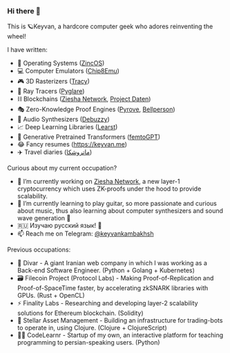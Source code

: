 ### Hi there 👋

This is 🪐Keyvan, a hardcore computer geek who adores reinventing the wheel!

I have written:
 - 🐧 Operating Systems ([ZincOS](https://github.com/keyvank/zincos))
 - 💻 Computer Emulators ([Chip8Emu](https://github.com/keyvank/chip8emu))
 - 🎮 3D Rasterizers ([Tracy](https://github.com/keyvank/tracy))
 - 🎱 Ray Tracers ([Pyglare](https://github.com/keyvank/pyglare))
 - ⛓️ Blockchains ([Ziesha Network](https://github.com/ziesha-network/bazuka), [Project Daten](https://github.com/xdtlab/pydaten))
 - 🎭 Zero-Knowledge Proof Engines ([Pyrove](https://github.com/keyvank/pyrove), [Bellperson](https://github.com/filecoin-project/bellperson))
 - 🎵 Audio Synthesizers ([Debuzzy](https://github.com/keyvank/debuzzy))
 - 📈 Deep Learning Libraries ([Learst](https://github.com/keyvank/learst))
 - 🤖 Generative Pretrained Transformers ([femtoGPT](https://github.com/keyvank/femtoGPT))
 - 😂 Fancy resumes (https://keyvan.me)
 - ✈️ Travel diaries ([ماتروشکا](https://matrushka.ir))

Curious about my current occupation?

- 🔭 I’m currently working on [Ziesha Network](https://ziesha.network), a new layer-1 cryptocurrency which uses ZK-proofs under the hood to provide scalability.
- 🎸 I’m currently learning to play guitar, so more passionate and curious about music, thus also learning about computer synthesizers and sound wave generation 🎵
- 🇷🇺 Изучаю русский язык! 👅
- 📫 Reach me on Telegram: [@keyvankambakhsh](https://t.me/keyvankambakhsh)

Previous occupations:

 - 🧱 Divar - A giant Iranian web company in which I was working as a Back-end Software Engineer. (Python + Golang + Kubernetes)
 - 🗃️ Filecoin Project (Protocol Labs) - Making Proof-of-Replication and Proof-of-SpaceTime faster, by accelerating zkSNARK libraries with GPUs. (Rust + OpenCL)
 - ⚡ Finality Labs - Researching and developing layer-2 scalability solutions for Ethereum blockchain. (Solidity)
 - 🤑 Stellar Asset Management - Building an infrastructure for trading-bots to operate in, using Clojure. (Clojure + ClojureScript)
 - 🧑‍🏫 CodeLearnr - Startup of my own, an interactive platform for teaching programming to persian-speaking users. (Python)
